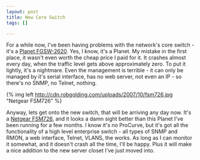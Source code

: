 ```yaml
--- 
layout: post
title: New Core Switch
tags: []

---
```


For a while now, I've been having problems with the network's core
switch - it's a
[Planet FGSW-2620](http://www.planet.com.tw/product/product_dm.php?product_id=223&menu_id=1 "Planet FGSW-2620").
Yes, I know, it's a Planet. My mistake in the first place, it wasn't even worth
the cheap price I paid for it. It crashes almost every day, when the traffic
level gets above approximately zero. To put it lightly, it's a nightmare. Even
the management is terrible - it can only be managed by it's serial interface,
has no web server, not even an IP - so there's no SNMP, no Telnet, nothing.

{% img left http://cdn.robgolding.com/uploads/2007/10/fsm726.jpg "Netgear FSM726" %}

Anyway, lets get onto the new switch, that will be arriving any day
now. It's a
[Netgear FSM726](http://www.netgear.com/Products/Switches/Layer2ManagedSwitches/FSM726.aspx "Netgear FSM726"),
and it looks a damn sight better than this Planet I've been running for a few
months. I know it's no ProCurve, but it's got all the functionality of a high
level enterprise switch - all types of SNMP and RMON, a web interface, Telnet,
VLANS, the works. As long as I can monitor it somewhat, and it doesn't crash
all the time, I'll be happy. Plus it will make a nice addition to the new
server closet I've just moved into.
